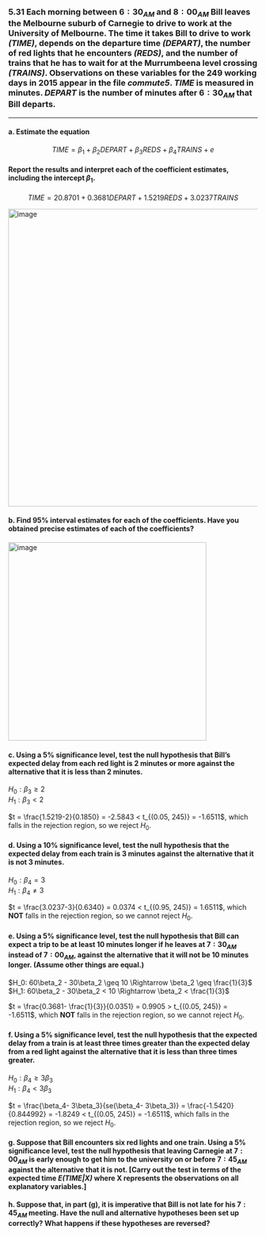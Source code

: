 ### 5.31 Each morning between $6:30_{AM}$ and $8:00_{AM}$ Bill leaves the Melbourne suburb of Carnegie to drive to work at the University of Melbourne. The time it takes Bill to drive to work *(TIME)*, depends on the departure time *(DEPART)*, the number of red lights that he encounters *(REDS)*, and the number of trains that he has to wait for at the Murrumbeena level crossing *(TRAINS)*. Observations on these variables for the 249 working days in 2015 appear in the file *commute5*. *TIME* is measured in minutes. *DEPART* is the number of minutes after  $6:30_{AM}$ that Bill departs.
---

#### a. Estimate the equation
$$
TIME = \beta_1 + \beta_2DEPART + \beta_3REDS + \beta_4TRAINS + e
$$
#### Report the results and interpret each of the coefficient estimates, including the intercept $\beta_1$.

$$
TIME = 20.8701 + 0.3681DEPART + 1.5219REDS + 3.0237TRAINS
$$

<img width="600" alt="image" src="https://github.com/user-attachments/assets/b9ae8e43-fc63-43d5-9fba-f35a1599fb7c" />


#### b. Find 95% interval estimates for each of the coefficients. Have you obtained precise estimates of each of the coefficients?

<img width="400" alt="image" src="https://github.com/user-attachments/assets/f570a8ee-d1e2-44cc-bb3d-bd8c4bc29cea" />

#### c. Using a 5% significance level, test the null hypothesis that Bill’s expected delay from each red light is 2 minutes or more against the alternative that it is less than 2 minutes.

$H_0: \beta_3 \geq 2$    
$H_1: \beta_3 < 2$    

$t = \frac{1.5219-2}{0.1850} = -2.5843 < t_{(0.05, 245)} = -1.6511$, which falls in the rejection region, so we reject $H_0$. 

#### d. Using a 10% significance level, test the null hypothesis that the expected delay from each train is 3 minutes against the alternative that it is not 3 minutes.

$H_0: \beta_4 = 3$    
$H_1: \beta_4 \neq 3$    

$t = \frac{3.0237-3}{0.6340} = 0.0374 < t_{(0.95, 245)} = 1.6511$, which **NOT** falls in the rejection region, so we cannot reject $H_0$. 

#### e. Using a 5% significance level, test the null hypothesis that Bill can expect a trip to be at least 10 minutes longer if he leaves at $7:30_{AM}$ instead of $7:00_{AM}$, against the alternative that it will not be 10 minutes longer. (Assume other things are equal.)

$H_0: 60\beta_2 - 30\beta_2 \geq 10 \Rightarrow \beta_2 \geq \frac{1}{3}$       
$H_1: 60\beta_2 - 30\beta_2 < 10 \Rightarrow \beta_2 < \frac{1}{3}$    

$t = \frac{0.3681- \frac{1}{3}}{0.0351} = 0.9905 > t_{(0.05, 245)} = -1.6511$, which **NOT** falls in the rejection region, so we cannot reject $H_0$. 

#### f. Using a 5% significance level, test the null hypothesis that the expected delay from a train is at least three times greater than the expected delay from a red light against the alternative that it is less than three times greater.

$H_0: \beta_4 \geq 3\beta_3$        
$H_1: \beta_4 < 3\beta_3$    

$t = \frac{\beta_4- 3\beta_3}{se(\beta_4- 3\beta_3)} = \frac{-1.5420}{0.844992} = -1.8249 < t_{(0.05, 245)} = -1.6511$, which falls in the rejection region, so we reject $H_0$.

#### g. Suppose that Bill encounters six red lights and one train. Using a 5% significance level, test the null hypothesis that leaving Carnegie at $7:00_{AM}$ is early enough to get him to the university on or before $7:45_{AM}$ against the alternative that it is not. [Carry out the test in terms of the expected time *E(TIME|X)* where X represents the observations on all explanatory variables.]

#### h. Suppose that, in part (g), it is imperative that Bill is not late for his $7:45_{AM}$ meeting. Have the null and alternative hypotheses been set up correctly? What happens if these hypotheses are reversed?
